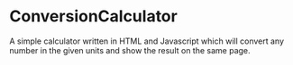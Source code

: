 # ConversionCalculator
A simple calculator written in HTML and Javascript which will convert any number in the given units and show the result on the same page.
